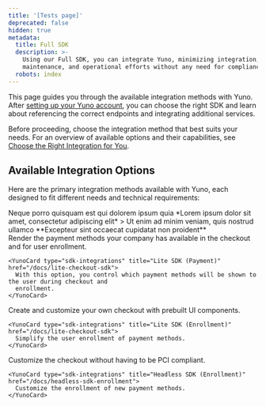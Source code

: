```yaml
---
title: '[Tests page]'
deprecated: false
hidden: true
metadata:
  title: Full SDK
  description: >-
    Using our Full SDK, you can integrate Yuno, minimizing integration,
    maintenance, and operational efforts without any need for compliance.
  robots: index
---
```

This page guides you through the available integration methods with Yuno. After [setting up your Yuno account](doc:step-1-set-up-your-account), you can choose the right SDK and learn about referencing the correct endpoints and integrating additional services.

Before proceeding, choose the integration method that best suits your needs. For an overview of available options and their capabilities, see [Choose the Right Integration for You](doc:choose-the-right-integration-for-you).

## Available Integration Options

Here are the primary integration methods available with Yuno, each designed to fit different needs and technical requirements:

<Cards columns={4}>
  <Card title="First Card" href="https://readme.com" icon="fa-home" target="_blank">
    Neque porro quisquam est qui dolorem ipsum quia
  </Card>

  <Card title="Second Card" icon="fa-user">
    *Lorem ipsum dolor sit amet, consectetur adipiscing elit*
  </Card>

  <Card title="Third Card" icon="fa-star">
    > Ut enim ad minim veniam, quis nostrud ullamco
  </Card>

  <Card title="Fourth Card" icon="fa-question">
    **Excepteur sint occaecat cupidatat non proident**
  </Card>
</Cards>

<br />

<Shelf classname="cards_container" columns={4}>
  <div class="first_row">
    <YunoCard type="sdk-integrations" title="Full SDK" href="/docs/full-checkout-sdk">
      Render the payment methods your company has available in the checkout and for user enrollment.
    </YunoCard>

    <YunoCard type="sdk-integrations" title="Lite SDK (Payment)" href="/docs/lite-checkout-sdk">
      With this option, you control which payment methods will be shown to the user during checkout and
      enrollment.
    </YunoCard>
  </div>

  <div class="second_row">
    <YunoCard type="sdk-integrations" title="Secure Fields (Payment - Enrollment)" href="/docs/secure-fields-checkout-sdk">
      Create and customize your own checkout with prebuilt UI components.
    </YunoCard>

    <YunoCard type="sdk-integrations" title="Lite SDK (Enrollment)" href="/docs/lite-checkout-sdk">
      Simplify the user enrollment of payment methods.
    </YunoCard>
  </div>

  <div class="third_row">
    <YunoCard type="sdk-integrations" title="Headless SDK (Payment)" href="/docs/headless-sdk-payment">
      Customize the checkout without having to be PCI compliant.
    </YunoCard>

    <YunoCard type="sdk-integrations" title="Headless SDK (Enrollment)" href="/docs/headless-sdk-enrollment">
      Customize the enrollment of new payment methods.
    </YunoCard>
  </div>
</Shelf>